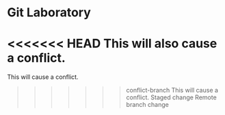 # Git Laboratory
<<<<<<< HEAD
This will also cause a conflict.
=======
This will cause a conflict.
>>>>>>> conflict-branch
This will cause a conflict.
Staged change
Remote branch change
